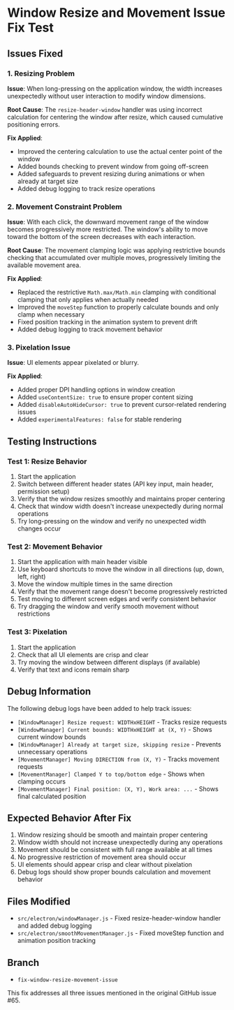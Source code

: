 # Window Resize and Movement Issue Fix Test

## Issues Fixed

### 1. Resizing Problem
**Issue**: When long-pressing on the application window, the width increases unexpectedly without user interaction to modify window dimensions.

**Root Cause**: The `resize-header-window` handler was using incorrect calculation for centering the window after resize, which caused cumulative positioning errors.

**Fix Applied**:
- Improved the centering calculation to use the actual center point of the window
- Added bounds checking to prevent window from going off-screen
- Added safeguards to prevent resizing during animations or when already at target size
- Added debug logging to track resize operations

### 2. Movement Constraint Problem
**Issue**: With each click, the downward movement range of the window becomes progressively more restricted. The window's ability to move toward the bottom of the screen decreases with each interaction.

**Root Cause**: The movement clamping logic was applying restrictive bounds checking that accumulated over multiple moves, progressively limiting the available movement area.

**Fix Applied**:
- Replaced the restrictive `Math.max/Math.min` clamping with conditional clamping that only applies when actually needed
- Improved the `moveStep` function to properly calculate bounds and only clamp when necessary
- Fixed position tracking in the animation system to prevent drift
- Added debug logging to track movement behavior

### 3. Pixelation Issue
**Issue**: UI elements appear pixelated or blurry.

**Fix Applied**:
- Added proper DPI handling options in window creation
- Added `useContentSize: true` to ensure proper content sizing
- Added `disableAutoHideCursor: true` to prevent cursor-related rendering issues
- Added `experimentalFeatures: false` for stable rendering

## Testing Instructions

### Test 1: Resize Behavior
1. Start the application
2. Switch between different header states (API key input, main header, permission setup)
3. Verify that the window resizes smoothly and maintains proper centering
4. Check that window width doesn't increase unexpectedly during normal operations
5. Try long-pressing on the window and verify no unexpected width changes occur

### Test 2: Movement Behavior
1. Start the application with main header visible
2. Use keyboard shortcuts to move the window in all directions (up, down, left, right)
3. Move the window multiple times in the same direction
4. Verify that the movement range doesn't become progressively restricted
5. Test moving to different screen edges and verify consistent behavior
6. Try dragging the window and verify smooth movement without restrictions

### Test 3: Pixelation
1. Start the application
2. Check that all UI elements are crisp and clear
3. Try moving the window between different displays (if available)
4. Verify that text and icons remain sharp

## Debug Information
The following debug logs have been added to help track issues:
- `[WindowManager] Resize request: WIDTHxHEIGHT` - Tracks resize requests
- `[WindowManager] Current bounds: WIDTHxHEIGHT at (X, Y)` - Shows current window bounds
- `[WindowManager] Already at target size, skipping resize` - Prevents unnecessary operations
- `[MovementManager] Moving DIRECTION from (X, Y)` - Tracks movement requests
- `[MovementManager] Clamped Y to top/bottom edge` - Shows when clamping occurs
- `[MovementManager] Final position: (X, Y), Work area: ...` - Shows final calculated position

## Expected Behavior After Fix
1. Window resizing should be smooth and maintain proper centering
2. Window width should not increase unexpectedly during any operations
3. Movement should be consistent with full range available at all times
4. No progressive restriction of movement area should occur
5. UI elements should appear crisp and clear without pixelation
6. Debug logs should show proper bounds calculation and movement behavior

## Files Modified
- `src/electron/windowManager.js` - Fixed resize-header-window handler and added debug logging
- `src/electron/smoothMovementManager.js` - Fixed moveStep function and animation position tracking

## Branch
- `fix-window-resize-movement-issue`

This fix addresses all three issues mentioned in the original GitHub issue #65.
